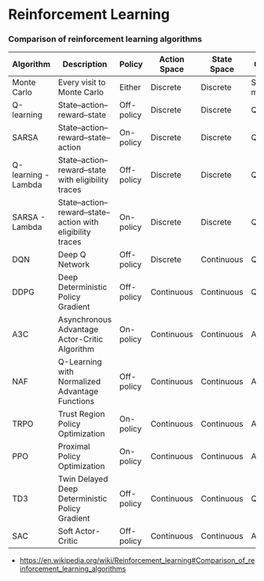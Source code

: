 # Reinforcement Learning

### Comparison of reinforcement learning algorithms

| Algorithm | Description | Policy | Action Space | State Space | Operator |
|-----------|-------------|--------|--------------|-------------|----------|
| Monte Carlo | Every visit to Monte Carlo | Either | Discrete | Discrete | Sample-means |
| Q-learning | State–action–reward–state | Off-policy | Discrete | Discrete | Q-value |
| SARSA | State–action–reward–state–action | On-policy | Discrete | Discrete | Q-value |
| Q-learning - Lambda | State–action–reward–state with eligibility traces | Off-policy | Discrete | Discrete | Q-value |
| SARSA - Lambda | State–action–reward–state–action with eligibility traces | On-policy | Discrete | Discrete | Q-value |
| DQN | Deep Q Network | Off-policy | Discrete | Continuous | Q-value |
| DDPG | Deep Deterministic Policy Gradient | Off-policy | Continuous | Continuous | Q-value |
| A3C | Asynchronous Advantage Actor-Critic Algorithm | On-policy | Continuous | Continuous | Advantage |
| NAF | Q-Learning with Normalized Advantage Functions | Off-policy | Continuous | Continuous | Advantage |
| TRPO | Trust Region Policy Optimization | On-policy | Continuous | Continuous | Advantage |
| PPO | Proximal Policy Optimization | On-policy | Continuous | Continuous | Advantage |
| TD3 | Twin Delayed Deep Deterministic Policy Gradient | Off-policy | Continuous | Continuous | Q-value |
| SAC | Soft Actor-Critic | Off-policy | Continuous | Continuous | Advantage |

- https://en.wikipedia.org/wiki/Reinforcement_learning#Comparison_of_reinforcement_learning_algorithms
